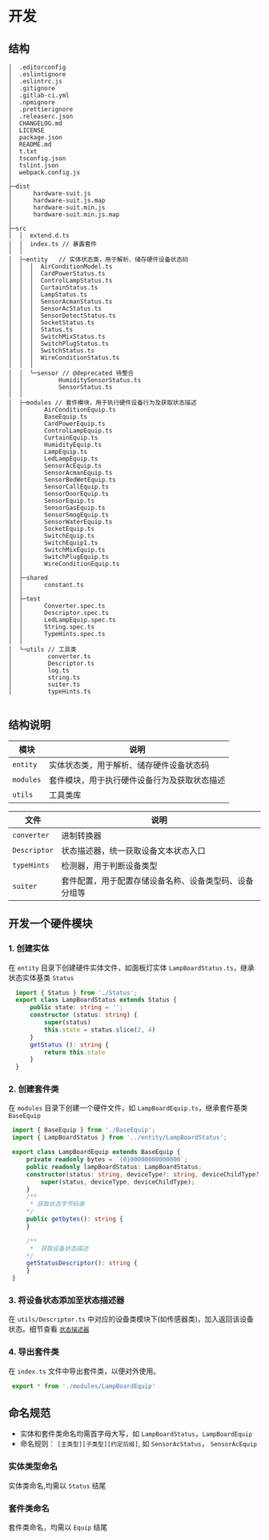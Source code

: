 # 开发

## 结构

```text
│  .editorconfig
│  .eslintignore
│  .eslintrc.js
│  .gitignore
│  .gitlab-ci.yml
│  .npmignore
│  .prettierignore
│  .releaserc.json
│  CHANGELOG.md
│  LICENSE
│  package.json
│  README.md
│  t.txt
│  tsconfig.json
│  tslint.json
│  webpack.config.js
│  
├─dist
│      hardware-suit.js
│      hardware-suit.js.map
│      hardware-suit.min.js
│      hardware-suit.min.js.map
│      
├─src
│  │  extend.d.ts
│  │  index.ts // 暴露套件
│  │  
│  ├─entity   // 实体状态类，用于解析、储存硬件设备状态码
│  │  │  AirConditionModel.ts
│  │  │  CardPowerStatus.ts
│  │  │  ControlLampStatus.ts
│  │  │  CurtainStatus.ts
│  │  │  LampStatus.ts
│  │  │  SensorAcmanStatus.ts
│  │  │  SensorAcStatus.ts
│  │  │  SensorDetectStatus.ts
│  │  │  SocketStatus.ts
│  │  │  Status.ts
│  │  │  SwitchMixStatus.ts
│  │  │  SwitchPlugStatus.ts
│  │  │  SwitchStatus.ts
│  │  │  WireConditionStatus.ts
│  │  │  
│  │  └─sensor // @deprecated 待整合
│  │          HumiditySensorStatus.ts
│  │          SensorStatus.ts
│  │          
│  ├─modules // 套件模块，用于执行硬件设备行为及获取状态描述
│  │      AirConditionEquip.ts
│  │      BaseEquip.ts
│  │      CardPowerEquip.ts
│  │      ControlLampEquip.ts
│  │      CurtainEquip.ts
│  │      HumidityEquip.ts
│  │      LampEquip.ts
│  │      LedLampEquip.ts
│  │      SensorAcEquip.ts
│  │      SensorAcmanEquip.ts
│  │      SensorBedWetEquip.ts
│  │      SensorCallEquip.ts
│  │      SensorDoorEquip.ts
│  │      SensorEquip.ts
│  │      SensorGasEquip.ts
│  │      SensorSmogEquip.ts
│  │      SensorWaterEquip.ts
│  │      SocketEquip.ts
│  │      SwitchEquip.ts
│  │      SwitchEquip1.ts
│  │      SwitchMixEquip.ts
│  │      SwitchPlugEquip.ts
│  │      WireConditionEquip.ts
│  │      
│  ├─shared
│  │      constant.ts
│  │      
│  ├─test
│  │      Converter.spec.ts
│  │      Descriptor.spec.ts
│  │      LedLampEquip.spec.ts
│  │      String.spec.ts
│  │      TypeHints.spec.ts
│  │      
│  └─utils // 工具类
│          converter.ts
│          Descriptor.ts
│          log.ts
│          string.ts
│          suiter.ts
│          typeHints.ts
            
```

## 结构说明

|   模块  |  说明  |
|  ----  | ----  |
| `entity`| 实体状态类，用于解析、储存硬件设备状态码 |
| `modules` | 套件模块，用于执行硬件设备行为及获取状态描述|
| `utils` | 工具类库|

|   文件  | 说明  |
|  ----  | ----  |
| `converter`| 进制转换器 |
| `Descriptor` | 状态描述器，统一获取设备文本状态入口|
| `typeHints` | 检测器，用于判断设备类型|
| `suiter` | 套件配置，用于配置存储设备名称、设备类型码、设备分组等|

## 开发一个硬件模块

### 1. 创建实体

  在 `entity` 目录下创建硬件实体文件，如面板灯实体 `LampBoardStatus.ts`，继承状态实体基类 `Status`

  ```ts
    import { Status } from './Status';
    export class LampBoardStatus extends Status {
        public state: string = '';
        constructor (status: string) {
            super(status)
            this.state = status.slice(2, 4)
        }
        getStatus (): string {
            return this.state
        }
    }
  ```

### 2. 创建套件类

   在 `modules` 目录下创建一个硬件文件，如 `LampBoardEquip.ts`，继承套件基类 `BaseEquip`

   ```ts
    import { BaseEquip } from './BaseEquip';
    import { LampBoardStatus } from '../entity/LampBoardStatus';

    export class LampBoardEquip extends BaseEquip {
        private readonly bytes = `{0}00000000000000`;
        public readonly lampBoardStatus: LampBoardStatus;
        constructor(status: string, deviceType?: string, deviceChildType?: string) {
            super(status, deviceType, deviceChildType);
        }
        /**
         * 获取状态字节码串
        */
        public getbytes(): string {
        }

        /**
         *  获取设备状态描述
        */
        getStatusDescriptor(): string {
        }
    }
   ```

### 3. 将设备状态添加至状态描述器

   在 `utils/Descriptor.ts` 中对应的设备类模块下(如传感器类)，加入返回该设备状态。细节查看 [`状态描述器`](../tools/descriptor.md)

### 4. 导出套件类

   在 `index.ts` 文件中导出套件类，以便对外使用。

   ```js
    export * from './modules/LampBoardEquip'
   ```

## 命名规范

- 实体和套件类命名均需首字母大写，如 `LampBoardStatus`，`LampBoardEquip`
- 命名规则： `[主类型][子类型][约定后缀]`, 如 `SensorAcStatus`， `SensorAcEquip`

### 实体类型命名

 实体类命名,均需以 `Status` 结尾

### 套件类命名

 套件类命名，均需以 `Equip` 结尾
